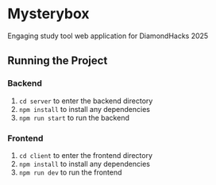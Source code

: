# Mysterybox

Engaging study tool web application for DiamondHacks 2025

## Running the Project

### Backend
1. `cd server` to enter the backend directory
2. `npm install` to install any dependencies
3. `npm run start` to run the backend

### Frontend
1. `cd client` to enter the frontend directory
2. `npm install` to install any dependencies
3. `npm run dev` to run the frontend

